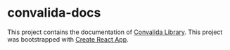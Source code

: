 # convalida-docs

This project contains the documentation of [Convalida Library](https://github.com/WellingtonCosta/convalida). This project was bootstrapped with [Create React App](https://github.com/facebookincubator/create-react-app).